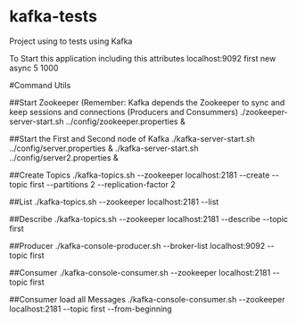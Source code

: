 # kafka-tests
Project using to tests using Kafka

To Start this application including this attributes localhost:9092 first new async 5 1000

#Command Utils

##Start Zookeeper (Remember: Kafka depends the Zookeeper to sync and keep sessions and connections (Producers and Consummers)
  ./zookeeper-server-start.sh ../config/zookeeper.properties &

##Start the First and Second node of Kafka 
  ./kafka-server-start.sh ../config/server.properties &
  ./kafka-server-start.sh ../config/server2.properties &

##Create Topics
./kafka-topics.sh --zookeeper localhost:2181 --create --topic first --partitions 2 --replication-factor 2

##List
./kafka-topics.sh --zookeeper localhost:2181 --list

##Describe
./kafka-topics.sh --zookeeper localhost:2181 --describe --topic first

##Producer
./kafka-console-producer.sh --broker-list localhost:9092 --topic first

##Consumer
./kafka-console-consumer.sh --zookeeper localhost:2181 --topic first

##Consumer load all Messages
./kafka-console-consumer.sh --zookeeper localhost:2181 --topic first --from-beginning
